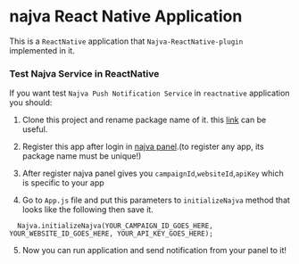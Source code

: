 # najva React Native Application

This is a `ReactNative` application that `Najva-ReactNative-plugin` implemented in it.


### Test Najva Service in ReactNative
If you want test `Najva Push Notification Service` in `reactnative` application you should:
1.  Clone this project and rename package name of it.
this [link](https://stackoverflow.com/questions/37389905/change-package-name-for-android-in-react-native) can be useful.

2.  Register this app after login in [najva panel](https://app.najva.com/accounts/login/?next=/).(to register any app, its package name must be unique!)

3.  After register najva panel gives you `campaignId`,`websiteId`,`apiKey` which is specific to your app

4.  Go to `App.js` file and put this parameters to `initializeNajva` method that looks like the following then save it.
```
  Najva.initializeNajva(YOUR_CAMPAIGN_ID_GOES_HERE, YOUR_WEBSITE_ID_GOES_HERE, YOUR_API_KEY_GOES_HERE);     
```

5.  Now you can run application and send notification from your panel to it!


